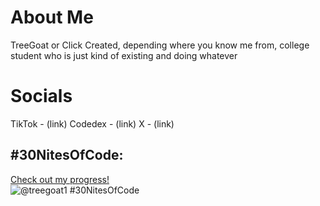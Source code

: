 # About Me
  TreeGoat or Click Created, depending where you know me from, college student who is just kind of existing and doing whatever

# Socials
  TikTok - (link)
  Codedex - (link)
  X - (link)

## #30NitesOfCode:
  [Check out my progress!](https://www.codedex.io/@treegoat1/30-nites-of-code)  
  ![@treegoat1 #30NitesOfCode](https://www.codedex.io/api/petStatus?user=treegoat1)
